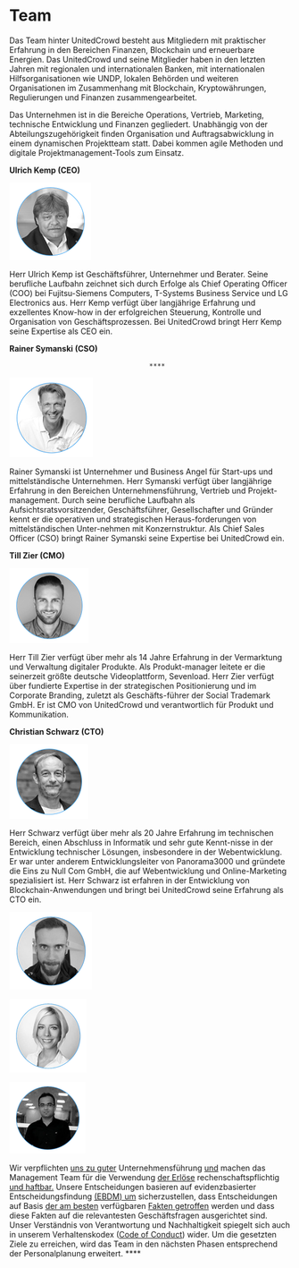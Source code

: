# Team

Das Team hinter UnitedCrowd besteht aus Mitgliedern mit praktischer Erfahrung in den Bereichen Finanzen, Blockchain und erneuerbare Energien. Das UnitedCrowd und seine Mitglieder haben in den letzten Jahren mit regionalen und internationalen Banken, mit internationalen Hilfsorganisationen wie UNDP, lokalen Behörden und weiteren Organisationen im Zusammenhang mit Blockchain, Kryptowährungen, Regulierungen und Finanzen zusammengearbeitet.  
  
Das Unternehmen ist in die Bereiche Operations, Vertrieb, Marketing, technische Entwicklung und Finanzen gegliedert. Unabhängig von der Abteilungszugehörigkeit finden Organisation und Auftragsabwicklung in einem dynamischen Projektteam statt. Dabei kommen agile Methoden und digitale Projektmanagement-Tools zum Einsatz.

**Ulrich Kemp \(CEO\)**

![](../.gitbook/assets/grafik%20%2828%29.png)

Herr Ulrich Kemp ist Geschäftsführer, Unternehmer und Berater.  Seine berufliche Laufbahn zeichnet sich durch Erfolge als Chief Operating Officer \(COO\) bei Fujitsu-Siemens Computers, T-Systems Business Service und LG Electronics aus. Herr Kemp verfügt über langjährige Erfahrung und exzellentes Know-how in der erfolgreichen Steuerung, Kontrolle und Organisation von Geschäftsprozessen. Bei UnitedCrowd bringt Herr Kemp seine Expertise als CEO ein.

**Rainer Symanski \(CSO\)**           

                                       ****

![](../.gitbook/assets/grafik%20%2842%29.png)

Rainer Symanski ist Unternehmer und Business Angel für Start-ups und mittelständische Unternehmen. Herr Symanski verfügt über langjährige Erfahrung in den Bereichen Unternehmensführung, Vertrieb und Projekt-management. Durch seine berufliche Laufbahn als Aufsichtsratsvorsitzender, Geschäftsführer, Gesellschafter und Gründer kennt er die operativen und strategischen Heraus-forderungen von mittelständischen Unter-nehmen mit Konzernstruktur. Als Chief Sales Officer \(CSO\) bringt Rainer Symanski seine Expertise bei UnitedCrowd ein.  


**Till Zier \(CMO\)**

![](../.gitbook/assets/grafik%20%2810%29.png)

Herr Till Zier verfügt über mehr als 14 Jahre Erfahrung in der Vermarktung und Verwaltung digitaler Produkte. Als Produkt-manager leitete er die seinerzeit größte deutsche Videoplattform, Sevenload. Herr Zier verfügt über fundierte Expertise in der strategischen Positionierung und im Corporate Branding, zuletzt als Geschäfts-führer der Social Trademark GmbH. Er ist CMO von UnitedCrowd und verantwortlich für Produkt und Kommunikation.

**Christian Schwarz \(CTO\)**

![](../.gitbook/assets/grafik%20%2814%29.png)

Herr Schwarz verfügt über mehr als 20 Jahre Erfahrung im technischen Bereich, einen Abschluss in Informatik und sehr gute Kennt-nisse in der Entwicklung technischer Lösungen, insbesondere in der Webentwicklung. Er war unter anderem Entwicklungsleiter von Panorama3000 und gründete die Eins zu Null Com GmbH, die auf Webentwicklung und Online-Marketing spezialisiert ist. Herr Schwarz ist erfahren in der Entwicklung von Blockchain-Anwendungen und bringt bei UnitedCrowd seine Erfahrung als CTO ein.  


 

![Christian Heuser UI/UX Designer](../.gitbook/assets/grafik%20%2820%29.png)

![Anja Heinrichs - Business Developer](../.gitbook/assets/grafik%20%2825%29.png)

![Dhaval Solanki - Senior Designer](../.gitbook/assets/grafik%20%2816%29.png)





Wir verpflichten [uns zu guter](https://www.linkedin.com/in/adil-kadiyawala-5b56b66a/) Unternehmensführung [und](https://www.linkedin.com/in/sagar-radadiya-9a5b80b7/) machen das Management Team für die Verwendung [der Erlöse](https://www.linkedin.com/in/adil-kadiyawala-5b56b66a/) rechenschaftspflichtig [und haftbar.](https://www.linkedin.com/in/sagar-radadiya-9a5b80b7/) Unsere Entscheidungen basieren auf evidenzbasierter Entscheidungsfindung [\(EBDM\) um](https://www.linkedin.com/in/sagar-radadiya-9a5b80b7/) sicherzustellen, dass Entscheidungen auf Basis [der am besten](https://www.linkedin.com/in/adil-kadiyawala-5b56b66a/) verfügbaren [Fakten getroffen](https://www.linkedin.com/in/sagar-radadiya-9a5b80b7/) werden und dass diese Fakten auf die relevantesten Geschäftsfragen ausgerichtet sind. Unser Verständnis von Verantwortung und Nachhaltigkeit spiegelt sich auch in unserem Verhaltenskodex \([Code of Conduct](https://unitedcrowd.com/de/verhaltenskodex/)\) wider. Um die gesetzten Ziele zu erreichen, wird das Team in den nächsten Phasen entsprechend der Personalplanung erweitert.         ****

